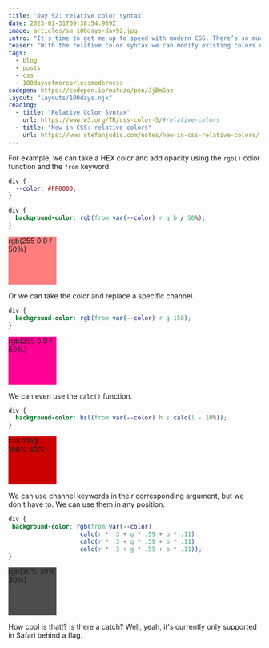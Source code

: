 ```yaml
---
title: 'Day 92: relative color syntax'
date: 2023-01-31T09:38:54.969Z
image: articles/sm_100days-day92.jpg
intro: "It’s time to get me up to speed with modern CSS. There’s so much new in CSS that I know too little about. To change that I’ve started [#100DaysOfMoreOrLessModernCSS](/blog/2022/100-days-of-more-or-less-modern-css/). Why more or less modern CSS? Because some topics will be about cutting-edge features, while other stuff has been around for quite a while already, but I just have little to no experience with it."
teaser: "With the relative color syntax we can modify existing colors using color functions. If an origin color is specified, each color channel can either be directly specified, or taken from the origin color and modified."
tags:
  - blog
  - posts
  - css
  - 100daysofmoreorlessmoderncss
codepen: https://codepen.io/matuzo/pen/JjBmGaz
layout: "layouts/100days.njk"
reading:
  - title: "Relative Color Syntax"
    url: https://www.w3.org/TR/css-color-5/#relative-colors
  - title: "New in CSS: relative colors"
    url: https://www.stefanjudis.com/notes/new-in-css-relative-colors/
---
```


For example, we can take a HEX color and add opacity using the `rgb()` color function and the `from` keyword.

<style>
  [data-sample] div {
    height: 6rem;
    width: 6rem;
  }

  .sample1 div {
    background-color: rgb(255 0 0 / 50%);
  }

  .sample2 div {
    background-color: rgb(255 0 150);
  }

  .sample3 div {
    background-color: hsl(0deg 100% 40%);
  }

  .sample4 div {
    background-color: rgb(30% 30% 30%);
  }
</style>

```css
div {
  --color: #FF0000;
}

div {
  background-color: rgb(from var(--color) r g b / 50%);
}
```

<div data-sample="demo" class="sample1">
  <div><span class="u-vh">rgb(255 0 0 / 50%)</span></div>
</div>

Or we can take the color and replace a specific channel.

```css
div {
  background-color: rgb(from var(--color) r g 150);
}
```

<div data-sample="demo" class="sample2">
  <div><span class="u-vh">rgb(255 0 0 / 50%)</span></div>
</div>

We can even use the `calc()` function.

```css
div {
  background-color: hsl(from var(--color) h s calc(l - 10%));
}
```

<div data-sample="demo" class="sample3">
  <div><span class="u-vh">hsl(0deg 100% 40%)</span></div>
</div>

We can use channel keywords in their corresponding argument, but we don't have to. We can use them in any position.

```css
div {
 background-color: rgb(from var(--color)
                    calc(r * .3 + g * .59 + b * .11)
                    calc(r * .3 + g * .59 + b * .11)
                    calc(r * .3 + g * .59 + b * .11));
}
```

<div data-sample="demo" class="sample4">
  <div><span class="u-vh">rgb(30% 30% 30%)</span></div>
</div>

How cool is that!? Is there a catch? Well, yeah, it's currently only supported in Safari behind a flag.